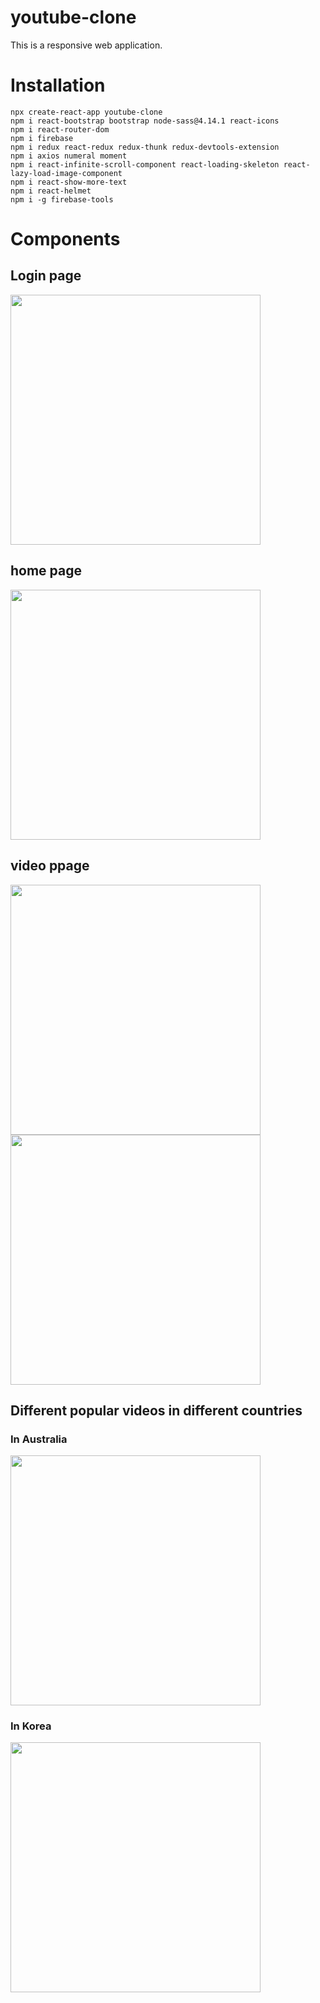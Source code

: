 # youtube-clone

This is a responsive web application.

# Installation

    npx create-react-app youtube-clone
    npm i react-bootstrap bootstrap node-sass@4.14.1 react-icons
    npm i react-router-dom
    npm i firebase
    npm i redux react-redux redux-thunk redux-devtools-extension
    npm i axios numeral moment
    npm i react-infinite-scroll-component react-loading-skeleton react-lazy-load-image-component
    npm i react-show-more-text
    npm i react-helmet
    npm i -g firebase-tools

# Components

## Login page

<img src = "https://user-images.githubusercontent.com/87059373/124859370-fb85ea00-dfee-11eb-832b-6d25d9f92fa9.jpg" width="400px">

## home page

<img src = "https://user-images.githubusercontent.com/87059373/124859448-1c4e3f80-dfef-11eb-9ec1-03df2d8edce3.jpg" width="400px">

## video ppage

<img src = "https://user-images.githubusercontent.com/87059373/124859626-67685280-dfef-11eb-858d-a8a68f35cc20.jpg" width="400px">
<img src = "https://user-images.githubusercontent.com/87059373/124859672-7c44e600-dfef-11eb-9a4b-d9c7577901be.jpg" width="400px">

## Different popular videos in different countries

### In Australia

<img src = "(https://user-images.githubusercontent.com/87059373/124860848-9d0e3b00-dff1-11eb-8a98-8f3b3ef489ea.png" width="400px">

### In Korea

<img src = "(https://user-images.githubusercontent.com/87059373/124860914-b7481900-dff1-11eb-9dd9-73a1515b506b.jpg" width="400px">
